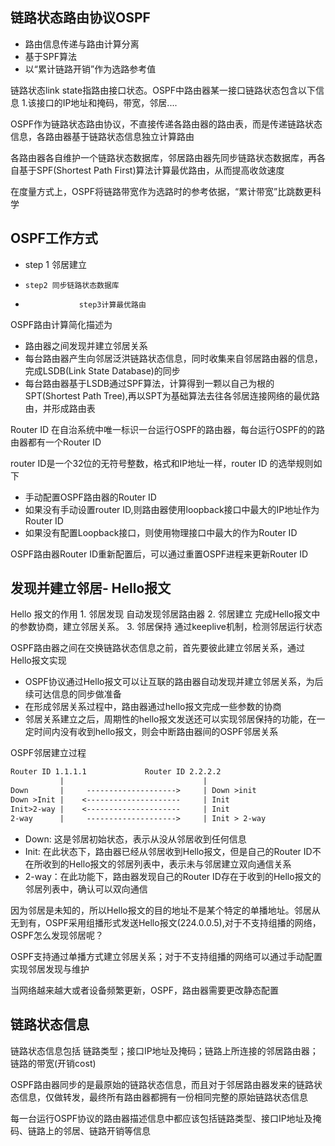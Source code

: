 链路状态路由协议OSPF
---

- 路由信息传递与路由计算分离
- 基于SPF算法
- 以“累计链路开销”作为选路参考值

链路状态link state指路由接口状态。OSPF中路由器某一接口链路状态包含以下信息 1.该接口的IP地址和掩码，带宽，邻居....

OSPF作为链路状态路由协议，不直接传递各路由器的路由表，而是传递链路状态信息，各路由器基于链路状态信息独立计算路由

各路由器各自维护一个链路状态数据库，邻居路由器先同步链路状态数据库，再各自基于SPF(Shortest Path First)算法计算最优路由，从而提高收敛速度

在度量方式上，OSPF将链路带宽作为选路时的参考依据，“累计带宽”比跳数更科学

OSPF工作方式
---

- step 1 邻居建立
-     step2 同步链路状态数据库
-                 step3计算最优路由

OSPF路由计算简化描述为
- 路由器之间发现并建立邻居关系
- 每台路由器产生向邻居泛洪链路状态信息，同时收集来自邻居路由器的信息，完成LSDB(Link State Database)的同步
- 每台路由器基于LSDB通过SPF算法，计算得到一颗以自己为根的SPT(Shortest Path Tree),再以SPT为基础算法去往各邻居连接网络的最优路由，并形成路由表

Router ID 在自治系统中唯一标识一台运行OSPF的路由器，每台运行OSPF的的路由器都有一个Router ID

router ID是一个32位的无符号整数，格式和IP地址一样，router ID 的选举规则如下
- 手动配置OSPF路由器的Router ID
- 如果没有手动设置router ID,则路由器使用loopback接口中最大的IP地址作为Router ID
- 如果没有配置Loopback接口，则使用物理接口中最大的作为Router ID

OSPF路由器Router ID重新配置后，可以通过重置OSPF进程来更新Router ID

发现并建立邻居- Hello报文
---

Hello 报文的作用 1. 邻居发现 自动发现邻居路由器  2. 邻居建立 完成Hello报文中的参数协商，建立邻居关系。 3. 邻居保持 通过keeplive机制，检测邻居运行状态

OSPF路由器之间在交换链路状态信息之前，首先要彼此建立邻居关系，通过Hello报文实现
- OSPF协议通过Hello报文可以让互联的路由器自动发现并建立邻居关系，为后续可达信息的同步做准备
- 在形成邻居关系过程中，路由器通过hello报文完成一些参数的协商
- 邻居关系建立之后，周期性的hello报文发送还可以实现邻居保持的功能，在一定时间内没有收到hello报文，则会中断路由器间的OSPF邻居关系

OSPF邻居建立过程
```txt
Router ID 1.1.1.1             Router ID 2.2.2.2
           |                               |
Down       |     -------------------->     | Down >init
Down >Init |    <---------------------     | Init
Init>2-way |    <---------------------     | Init
2-way      |     -------------------->     | Init > 2-way
```
- Down: 这是邻居初始状态，表示从没从邻居收到任何信息
- Init: 在此状态下，路由器已经从邻居收到Hello报文，但是自己的Router ID不在所收到的Hello报文的邻居列表中，表示未与邻居建立双向通信关系
- 2-way：在此功能下，路由器发现自己的Router ID存在于收到的Hello报文的邻居列表中，确认可以双向通信

因为邻居是未知的，所以Hello报文的目的地址不是某个特定的单播地址。邻居从无到有，OSPF采用组播形式发送Hello报文(224.0.0.5),对于不支持组播的网络，OSPF怎么发现邻居呢？

OSPF支持通过单播方式建立邻居关系；对于不支持组播的网络可以通过手动配置实现邻居发现与维护

当网络越来越大或者设备频繁更新，OSPF，路由器需要更改静态配置

链路状态信息
---

链路状态信息包括 链路类型；接口IP地址及掩码；链路上所连接的邻居路由器；链路的带宽(开销cost)

OSPF路由器同步的是最原始的链路状态信息，而且对于邻居路由器发来的链路状态信息，仅做转发，最终所有路由器都拥有一份相同完整的原始链路状态信息

每一台运行OSPF协议的路由器描述信息中都应该包括链路类型、接口IP地址及掩码、链路上的邻居、链路开销等信息





